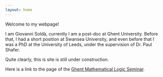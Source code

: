 ```yaml
---
layout: home
---
```


Welcome to my webpage!

I am Giovanni Soldà, currently I am a post-doc at Ghent University. Before that, I had a short position at Swansea University, and even before that I was a PhD at the University of Leeds, under the supervision of Dr. Paul Shafer.

<!---
![image](https://user-images.githubusercontent.com/77243910/105170656-28b01000-5b15-11eb-9985-5e53cb1f47b0.png)
--->

Quite clearly, this is site is still under construction.

Here is a link to the page of the <a href="https://giovannisolda.github.io/ghent-logic-seminar.html">Ghent Mathematical Logic Seminar</a>.
